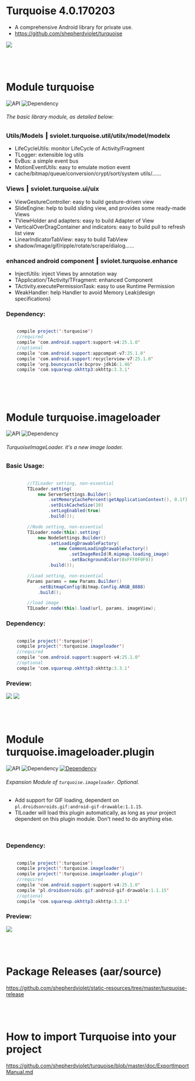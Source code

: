 # Turquoise 4.0.170203
* A comprehensive Android library for private use.
* https://github.com/shepherdviolet/turquoise

![](https://github.com/shepherdviolet/static-resources/blob/master/image/logo/turquoise.jpg)<br/>
<br/>
<br/>
<br/>

# Module turquoise
![API](https://img.shields.io/badge/API-11%2B-6a5acd.svg?style=flat)
![Dependency](https://img.shields.io/badge/Maven%20Dependency-support--v4-dc143c.svg?style=flat)

###### The basic library module, as detailed below:

### Utils/Models ┃ sviolet.turquoise.util/utilx/model/modelx
* LifeCycleUtils: monitor LifeCycle of Activity/Fragment
* TLogger: extensible log utils
* EvBus: a simple event bus
* MotionEventUtils: easy to emulate motion event
* cache/bitmap/queue/conversion/crypt/sort/system utils/......

### Views ┃ sviolet.turquoise.ui/uix
* ViewGestureController: easy to build gesture-driven view
* SlideEngine: help to build sliding view, and provides some ready-made Views
* TViewHolder and adapters: easy to build Adapter of View
* VerticalOverDragContainer and indicators: easy to build pull to refresh list view
* LinearIndicatorTabView: easy to build TabView
* shadow/image/gif/ripple/rotate/scrape/dialog......

### enhanced android component ┃ sviolet.turquoise.enhance
* InjectUtils: inject Views by annotation way
* TApplication/TActivity/TFragment: enhanced Component
* TActivity.executePermissionTask: easy to use Runtime Permission
* WeakHandler: help Handler to avoid Memory Leak(design specifications)

### Dependency:
```java

    compile project(':turquoise')
    //required
    compile 'com.android.support:support-v4:25.1.0'
    //optional
    compile 'com.android.support:appcompat-v7:25.1.0'
    compile 'com.android.support:recyclerview-v7:25.1.0'
    compile 'org.bouncycastle:bcprov-jdk16:1.46'
    compile 'com.squareup.okhttp3:okhttp:3.3.1'

```

<br/>
<br/>
<br/>

# Module turquoise.imageloader
![API](https://img.shields.io/badge/API-11%2B-6a5acd.svg?style=flat)
![Dependency](https://img.shields.io/badge/Module%20Dependency-turquoise-2ed8a8.svg?style=flat)

###### TurquoiseImageLoader. it's a new image loader.

### Basic Usage:
```java

        //TILoader setting, non-essential
        TILoader.setting(
            new ServerSettings.Builder()
                .setMemoryCachePercent(getApplicationContext(), 0.1f)
                .setDiskCacheSize(10)
                .setLogEnabled(true)
                .build());

        //Node setting, non-essential
        TILoader.node(this).setting(
            new NodeSettings.Builder()
                .setLoadingDrawableFactory(
                    new CommonLoadingDrawableFactory()
                        .setImageResId(R.mipmap.loading_image)
                        .setBackgroundColor(0xFFF0F0F0))
                .build());

        //Load setting, non-essential
        Params params = new Params.Builder()
            .setBitmapConfig(Bitmap.Config.ARGB_8888)
            .build();

        //load image
        TILoader.node(this).load(url, params, imageView);

```

### Dependency:
```java

    compile project(':turquoise')
    compile project(':turquoise.imageloader')
    //required
    compile 'com.android.support:support-v4:25.1.0'
    //optional
    compile 'com.squareup.okhttp3:okhttp:3.3.1'

```

### Preview:
![](https://github.com/shepherdviolet/static-resources/blob/master/image/tiloader/tiloader_demo_list.gif)
![](https://github.com/shepherdviolet/static-resources/blob/master/image/tiloader/tiloader_demo_rounded.gif)
<br/>
<br/>
<br/>
<br/>

# Module turquoise.imageloader.plugin
![API](https://img.shields.io/badge/API-11%2B-6a5acd.svg?style=flat)
![Dependency](https://img.shields.io/badge/Module%20Dependency-turquoise.imageloader-2ed8a8.svg?style=flat)
[![Dependency](https://img.shields.io/badge/Maven%20Dependency-android--gif--drawable-dc143c.svg?style=flat)](https://github.com/koral--/android-gif-drawable)

###### Expansion Module of `turquoise.imageloader`. Optional.

* Add support for GIF loading, dependent on `pl.droidsonroids.gif:android-gif-drawable:1.1.15`.
* TILoader will load this plugin automatically, as long as your project dependent on this plugin module. Don't need to do anything else.
<br/>

### Dependency:
```java

    compile project(':turquoise')
    compile project(':turquoise.imageloader')
    compile project(':turquoise.imageloader.plugin')
    //required
    compile 'com.android.support:support-v4:25.1.0'
    compile 'pl.droidsonroids.gif:android-gif-drawable:1.1.15'
    //optional
    compile 'com.squareup.okhttp3:okhttp:3.3.1'

```

### Preview:
![](https://raw.githubusercontent.com/shepherdviolet/static-resources/master/image/tiloader/tiloader_demo_gif.gif)<br/>
<br/>
<br/>
<br/>

# Package Releases (aar/source)
https://github.com/shepherdviolet/static-resources/tree/master/turquoise-release <br/>
<br/>
<br/>
<br/>

# How to import Turquoise into your project
https://github.com/shepherdviolet/turquoise/blob/master/doc/ExportImportManual.md <br/>
<br/>
<br/>
<br/>